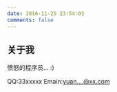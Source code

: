 ```yaml
---
date: 2016-11-25 23:54:03
comments: false
---
```

## 关于我

愤怒的程序员... :)

QQ:33xxxxx
Emain:yuan....@xx.com

